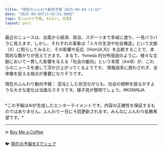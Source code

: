 ```yaml
---
title: "現在のふんわり動向予報 2025-09-04 13:42"
date: "2025-09-04T13:42:52.000Z"
tags: [ふんわり予報, AI占い, 日常]
layout: post
---
```


最近のニュースは、台風から経済、政治、スポーツまで多岐に渡り、一見バラバラに見えます。しかし、それぞれの事象は「人々の生活や社会構造」という文脈（X）に照らしてみると、その影響や反応（Hom(A,X)）を比較することで、本質的な繋がりが見えてきます。  まるで、Yoneda 的分布仮説のように、様々な文脈において一貫した影響を与える「社会の動向」という本質（A≅B）が、これらのニュースを通して浮かび上がってくるようです。  情報過多に惑わされず、全体像を捉える視点が重要になりそうです。


現在のふんわり動向予報：
混沌とした状況ながらも、社会の根幹を揺るがすような大きな変化は当面なさそうです。様子見が賢明でしょう。#KGNINJA

<br>
*この予報はAIが生成したエンターテイメントです。内容の正確性を保証するものではありません。ふんわり一日に４回更新されます。みんなにふんわり拡散希望です。*

---
☕️ [Buy Me a Coffee](https://www.buymeacoffee.com/kgninja)

🐦 [現在の予報をXでシェア](https://twitter.com/intent/tweet?text=%E7%8F%BE%E5%9C%A8%E3%81%AE%E3%81%B5%E3%82%93%E3%82%8F%E3%82%8A%E4%BA%88%E5%A0%B1%3A%20%E3%80%8C%E6%9C%80%E8%BF%91%E3%81%AE%E3%83%8B%E3%83%A5%E3%83%BC%E3%82%B9%E3%81%AF%E3%80%81%E5%8F%B0%E9%A2%A8%E3%81%8B%E3%82%89%E7%B5%8C%E6%B8%88%E3%80%81%E6%94%BF%E6%B2%BB%E3%80%81%E3%82%B9%E3%83%9D%E3%83%BC%E3%83%84%E3%81%BE%E3%81%A7%E5%A4%9A%E5%B2%90%E3%81%AB%E6%B8%A1%E3%82%8A%E3%80%81%E4%B8%80%E8%A6%8B%E3%83%90%E3%83%A9%E3%83%90%E3%83%A9%E3%81%AB%E8%A6%8B%E3%81%88%E3%81%BE%E3%81%99%E3%80%82%E3%80%8D%23KGNINJA%20%E7%B6%9A%E3%81%8D%E3%81%AF%E3%83%96%E3%83%AD%E3%82%B0%E3%81%A7%EF%BC%81%F0%9F%91%87&url=https%3A%2F%2Fkg-ninja.github.io%2FFunwariyoso%2F)

